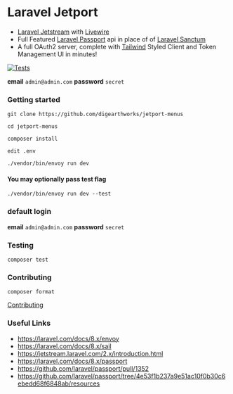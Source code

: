 

# Laravel Jetport

 - [Laravel Jetstream](https://jetstream.laravel.com/2.x/introduction.html) with [Livewire](https://github.com/livewire/livewire)
 - Full Featured [Laravel Passport](https://github.com/laravel/passport) api in place of of [Laravel Sanctum](https://github.com/laravel/sanctum)
 - A full OAuth2 server, complete with [Tailwind](https://tailwindcss.com/) Styled Client and Token Management UI in minutes!

[![Tests](https://github.com/digearthworks/jetport-menus/workflows/Tests/badge.svg?branch=main)](https://github.com/digearthworks/jetport-menus/actions/workflows/main.yml)


**email** `admin@admin.com` **password** `secret`

### Getting started

```
git clone https://github.com/digearthworks/jetport-menus
```

```
cd jetport-menus
```
```
composer install
```

```
edit .env
```

```
./vendor/bin/envoy run dev
```

#### You may optionally pass test flag

```
./vendor/bin/envoy run dev --test
```

### default login

**email** `admin@admin.com`
**password** `secret`

### Testing

```
composer test
```

### Contributing

```
composer format
```
[Contributing](https://github.com/digearthworks/laravel-jetport/blob/main/.github/CONTRIBUTING.md)

### Useful Links
- https://laravel.com/docs/8.x/envoy
- https://laravel.com/docs/8.x/sail
- https://jetstream.laravel.com/2.x/introduction.html
- https://laravel.com/docs/8.x/passport
- https://github.com/laravel/passport/pull/1352
- https://github.com/laravel/passport/tree/4e53f1b237a9e51ac10f0b30c6ebedd68f6848ab/resources
